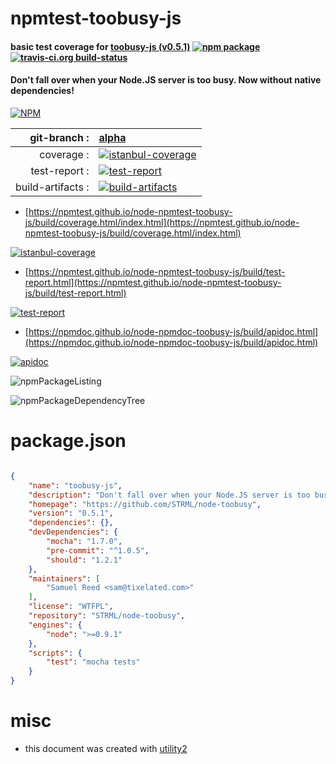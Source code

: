 # npmtest-toobusy-js

#### basic test coverage for  [toobusy-js (v0.5.1)](https://github.com/STRML/node-toobusy)  [![npm package](https://img.shields.io/npm/v/npmtest-toobusy-js.svg?style=flat-square)](https://www.npmjs.org/package/npmtest-toobusy-js) [![travis-ci.org build-status](https://api.travis-ci.org/npmtest/node-npmtest-toobusy-js.svg)](https://travis-ci.org/npmtest/node-npmtest-toobusy-js)

#### Don't fall over when your Node.JS server is too busy. Now without native dependencies!

[![NPM](https://nodei.co/npm/toobusy-js.png?downloads=true&downloadRank=true&stars=true)](https://www.npmjs.com/package/toobusy-js)

| git-branch : | [alpha](https://github.com/npmtest/node-npmtest-toobusy-js/tree/alpha)|
|--:|:--|
| coverage : | [![istanbul-coverage](https://npmtest.github.io/node-npmtest-toobusy-js/build/coverage.badge.svg)](https://npmtest.github.io/node-npmtest-toobusy-js/build/coverage.html/index.html)|
| test-report : | [![test-report](https://npmtest.github.io/node-npmtest-toobusy-js/build/test-report.badge.svg)](https://npmtest.github.io/node-npmtest-toobusy-js/build/test-report.html)|
| build-artifacts : | [![build-artifacts](https://npmtest.github.io/node-npmtest-toobusy-js/glyphicons_144_folder_open.png)](https://github.com/npmtest/node-npmtest-toobusy-js/tree/gh-pages/build)|

- [https://npmtest.github.io/node-npmtest-toobusy-js/build/coverage.html/index.html](https://npmtest.github.io/node-npmtest-toobusy-js/build/coverage.html/index.html)

[![istanbul-coverage](https://npmtest.github.io/node-npmtest-toobusy-js/build/screenCapture.buildCi.browser.%252Ftmp%252Fbuild%252Fcoverage.lib.html.png)](https://npmtest.github.io/node-npmtest-toobusy-js/build/coverage.html/index.html)

- [https://npmtest.github.io/node-npmtest-toobusy-js/build/test-report.html](https://npmtest.github.io/node-npmtest-toobusy-js/build/test-report.html)

[![test-report](https://npmtest.github.io/node-npmtest-toobusy-js/build/screenCapture.buildCi.browser.%252Ftmp%252Fbuild%252Ftest-report.html.png)](https://npmtest.github.io/node-npmtest-toobusy-js/build/test-report.html)

- [https://npmdoc.github.io/node-npmdoc-toobusy-js/build/apidoc.html](https://npmdoc.github.io/node-npmdoc-toobusy-js/build/apidoc.html)

[![apidoc](https://npmdoc.github.io/node-npmdoc-toobusy-js/build/screenCapture.buildCi.browser.%252Ftmp%252Fbuild%252Fapidoc.html.png)](https://npmdoc.github.io/node-npmdoc-toobusy-js/build/apidoc.html)

![npmPackageListing](https://npmtest.github.io/node-npmtest-toobusy-js/build/screenCapture.npmPackageListing.svg)

![npmPackageDependencyTree](https://npmtest.github.io/node-npmtest-toobusy-js/build/screenCapture.npmPackageDependencyTree.svg)



# package.json

```json

{
    "name": "toobusy-js",
    "description": "Don't fall over when your Node.JS server is too busy. Now without native dependencies!",
    "homepage": "https://github.com/STRML/node-toobusy",
    "version": "0.5.1",
    "dependencies": {},
    "devDependencies": {
        "mocha": "1.7.0",
        "pre-commit": "^1.0.5",
        "should": "1.2.1"
    },
    "maintainers": [
        "Samuel Reed <sam@tixelated.com>"
    ],
    "license": "WTFPL",
    "repository": "STRML/node-toobusy",
    "engines": {
        "node": ">=0.9.1"
    },
    "scripts": {
        "test": "mocha tests"
    }
}
```



# misc
- this document was created with [utility2](https://github.com/kaizhu256/node-utility2)
